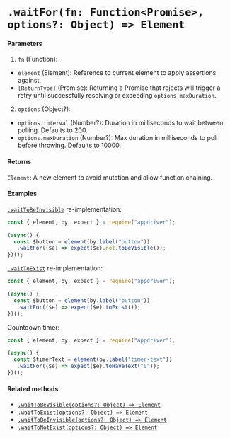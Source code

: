 # `.waitFor(fn: Function<Promise>, options?: Object) => Element`

#### Parameters

1. `fn` (Function):
  - `element` (Element): Reference to current element to apply assertions against.
  - `[ReturnType]` (Promise): Returning a Promise that rejects will trigger a retry until successfully resolving or exceeding `options.maxDuration`.
2. `options` (Object?):
  - `options.interval` (Number?): Duration in milliseconds to wait between polling. Defaults to 200.
  - `options.maxDuration` (Number?): Max duration in milliseconds to poll before throwing. Defaults to 10000.

#### Returns

`Element`: A new element to avoid mutation and allow function chaining.

#### Examples

[`.waitToBeInvisible`](./waitToBeInvisible.md) re-implementation:

```javascript
const { element, by, expect } = require("appdriver");

(async() {
  const $button = element(by.label("button"))
   .waitFor(($e) => expect($e).not.toBeVisible());
})();
```

[`.waitToExist`](./waitToExist.md) re-implementation:

```javascript
const { element, by, expect } = require("appdriver");

(async() {
  const $button = element(by.label("button"))
   .waitFor(($e) => expect($e).toExist());
})();
```

Countdown timer:

```javascript
const { element, by, expect } = require("appdriver");

(async() {
  const $timerText = element(by.label("timer-text"))
   .waitFor(($e) => expect($e).toHaveText("0"));
})();
```

#### Related methods

- [`.waitToBeVisible(options?: Object) => Element`](./waitToBeVisible.md)
- [`.waitToExist(options?: Object) => Element`](./waitToExist.md)
- [`.waitToBeInvisible(options?: Object) => Element`](./waitToBeInvisible.md)
- [`.waitToNotExist(options?: Object) => Element`](./waitToNotExist.md)
